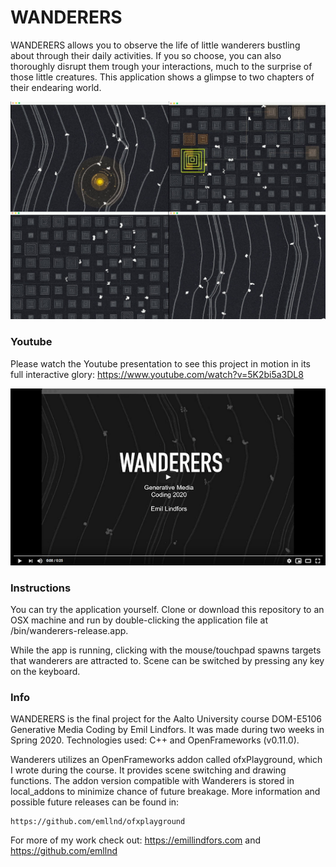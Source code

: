 # WANDERERS

WANDERERS allows you to observe the life of little wanderers bustling about through their daily activities. If you so choose, you can also thoroughly disrupt them trough your interactions, much to the surprise of those little creatures. This application shows a glimpse to two chapters of their endearing world.


![WANDERERS cover image](images/wanderers_cover_image.jpg)

### Youtube

Please watch the Youtube presentation to see this project in motion in its full interactive glory: https://www.youtube.com/watch?v=5K2bi5a3DL8

[![WANDERERS youtube](images/wanderers_youtube_preview.png)](https://www.youtube.com/watch?v=5K2bi5a3DL8 "WANDERERS")


### Instructions

You can try the application yourself. Clone or download this repository to an OSX machine and run by double-clicking the application file at /bin/wanderers-release.app.

While the app is running, clicking with the mouse/touchpad spawns targets that wanderers are attracted to. Scene can be switched by pressing any key on the keyboard.


### Info

WANDERERS is the final project for the Aalto University course DOM-E5106 Generative Media Coding by Emil Lindfors. It was made during two weeks in Spring 2020. Technologies used: C++ and OpenFrameworks (v0.11.0).

Wanderers utilizes an OpenFrameworks addon called ofxPlayground, which I wrote during the course. It provides scene switching and drawing functions. The addon version compatible with Wanderers is stored in local_addons to minimize chance of future breakage. More information and possible future releases can be found in:

    https://github.com/emllnd/ofxplayground

For more of my work check out: https://emillindfors.com and https://github.com/emllnd



